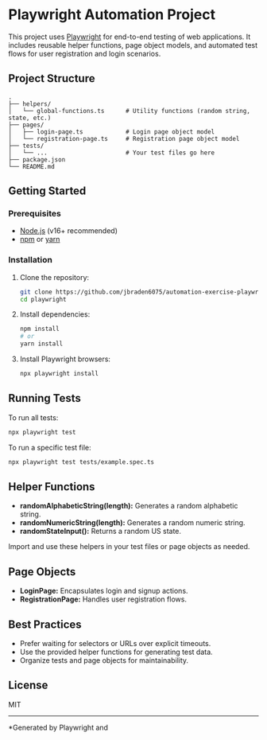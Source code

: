 # Playwright Automation Project

This project uses [Playwright](https://playwright.dev/) for end-to-end testing of web applications. It includes reusable helper functions, page object models, and automated test flows for user registration and login scenarios.

## Project Structure

```
.
├── helpers/
│   └── global-functions.ts      # Utility functions (random string, state, etc.)
├── pages/
│   ├── login-page.ts            # Login page object model
│   └── registration-page.ts     # Registration page object model
├── tests/
│   └── ...                      # Your test files go here
├── package.json
└── README.md
```

## Getting Started

### Prerequisites

- [Node.js](https://nodejs.org/) (v16+ recommended)
- [npm](https://www.npmjs.com/) or [yarn](https://yarnpkg.com/)

### Installation

1. Clone the repository:
    ```sh
    git clone https://github.com/jbraden6075/automation-exercise-playwright
    cd playwright
    ```

2. Install dependencies:
    ```sh
    npm install
    # or
    yarn install
    ```

3. Install Playwright browsers:
    ```sh
    npx playwright install
    ```

## Running Tests

To run all tests:
```sh
npx playwright test
```

To run a specific test file:
```sh
npx playwright test tests/example.spec.ts
```

## Helper Functions

- **randomAlphabeticString(length):** Generates a random alphabetic string.
- **randomNumericString(length):** Generates a random numeric string.
- **randomStateInput():** Returns a random US state.

Import and use these helpers in your test files or page objects as needed.

## Page Objects

- **LoginPage:** Encapsulates login and signup actions.
- **RegistrationPage:** Handles user registration flows.

## Best Practices

- Prefer waiting for selectors or URLs over explicit timeouts.
- Use the provided helper functions for generating test data.
- Organize tests and page objects for maintainability.

## License

MIT

---
*Generated by Playwright and